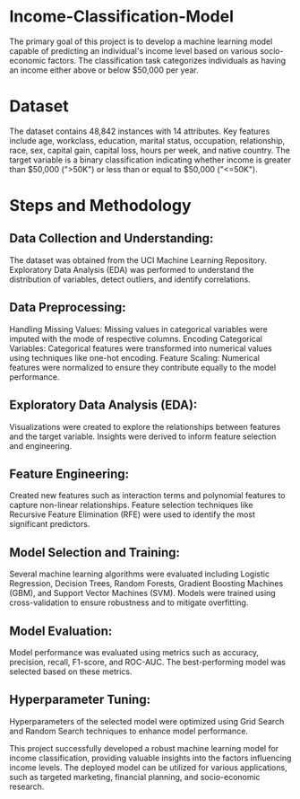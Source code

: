 # Income-Classification-Model
The primary goal of this project is to develop a machine learning model capable of predicting an individual's income level based on various socio-economic factors. The classification task categorizes individuals as having an income either above or below $50,000 per year. 
# Dataset
The dataset contains 48,842 instances with 14 attributes. Key features include age, workclass, education, marital status, occupation, relationship, race, sex, capital gain, capital loss, hours per week, and native country. The target variable is a binary classification indicating whether income is greater than $50,000 (">50K") or less than or equal to $50,000 ("<=50K").

# Steps and Methodology
## Data Collection and Understanding:

The dataset was obtained from the UCI Machine Learning Repository.
Exploratory Data Analysis (EDA) was performed to understand the distribution of variables, detect outliers, and identify correlations.
## Data Preprocessing:

Handling Missing Values: Missing values in categorical variables were imputed with the mode of respective columns.
Encoding Categorical Variables: Categorical features were transformed into numerical values using techniques like one-hot encoding.
Feature Scaling: Numerical features were normalized to ensure they contribute equally to the model performance.
## Exploratory Data Analysis (EDA):

Visualizations were created to explore the relationships between features and the target variable.
Insights were derived to inform feature selection and engineering.
## Feature Engineering:

Created new features such as interaction terms and polynomial features to capture non-linear relationships.
Feature selection techniques like Recursive Feature Elimination (RFE) were used to identify the most significant predictors.
## Model Selection and Training:

Several machine learning algorithms were evaluated including Logistic Regression, Decision Trees, Random Forests, Gradient Boosting Machines (GBM), and Support Vector Machines (SVM).
Models were trained using cross-validation to ensure robustness and to mitigate overfitting.
## Model Evaluation:

Model performance was evaluated using metrics such as accuracy, precision, recall, F1-score, and ROC-AUC.
The best-performing model was selected based on these metrics.
## Hyperparameter Tuning:

Hyperparameters of the selected model were optimized using Grid Search and Random Search techniques to enhance model performance.

This project successfully developed a robust machine learning model for income classification, providing valuable insights into the factors influencing income levels. The deployed model can be utilized for various applications, such as targeted marketing, financial planning, and socio-economic research.
